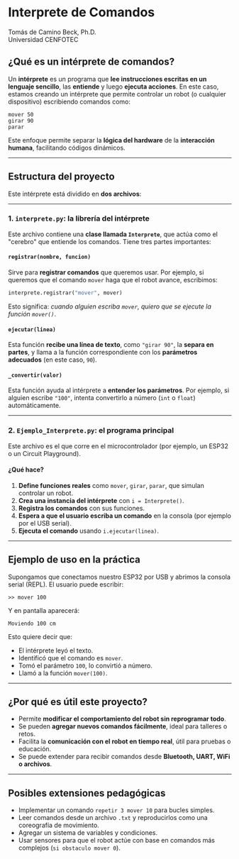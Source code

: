 # Interprete de Comandos

Tomás de Camino Beck, Ph.D.  
Universidad CENFOTEC

## ¿Qué es un intérprete de comandos?

Un **intérprete** es un programa que **lee instrucciones escritas en un lenguaje sencillo**, las **entiende** y luego **ejecuta acciones**. En este caso, estamos creando un intérprete que permite controlar un robot (o cualquier dispositivo) escribiendo comandos como:

```
mover 50
girar 90
parar
```

Este enfoque permite separar la **lógica del hardware** de la **interacción humana**, facilitando códigos dinámicos.

---

## Estructura del proyecto

Este intérprete está dividido en **dos archivos**:

---

### 1. `interprete.py`: la librería del intérprete

Este archivo contiene una **clase llamada `Interprete`**, que actúa como el "cerebro" que entiende los comandos. Tiene tres partes importantes:

#### `registrar(nombre, funcion)`

Sirve para **registrar comandos** que queremos usar. Por ejemplo, si queremos que el comando `mover` haga que el robot avance, escribimos:

```python
interprete.registrar("mover", mover)
```

Esto significa: *cuando alguien escriba `mover`, quiero que se ejecute la función `mover()`*.

#### `ejecutar(linea)`

Esta función **recibe una línea de texto**, como `"girar 90"`, la **separa en partes**, y llama a la función correspondiente con los **parámetros adecuados** (en este caso, `90`).

#### `_convertir(valor)`

Esta función ayuda al intérprete a **entender los parámetros**. Por ejemplo, si alguien escribe `"100"`, intenta convertirlo a número (`int` o `float`) automáticamente.

---

### 2. `Ejemplo_Interprete.py`: el programa principal

Este archivo es el que corre en el microcontrolador (por ejemplo, un ESP32 o un Circuit Playground).

#### ¿Qué hace?

1. **Define funciones reales** como `mover`, `girar`, `parar`, que simulan controlar un robot.
2. **Crea una instancia del intérprete** con `i = Interprete()`.
3. **Registra los comandos** con sus funciones.
4. **Espera a que el usuario escriba un comando** en la consola (por ejemplo por el USB serial).
5. **Ejecuta el comando** usando `i.ejecutar(linea)`.

---

## Ejemplo de uso en la práctica

Supongamos que conectamos nuestro ESP32 por USB y abrimos la consola serial (REPL). El usuario puede escribir:

```
>> mover 100
```

Y en pantalla aparecerá:

```
Moviendo 100 cm
```

Esto quiere decir que:

* El intérprete leyó el texto.
* Identificó que el comando es `mover`.
* Tomó el parámetro `100`, lo convirtió a número.
* Llamó a la función `mover(100)`.

---

## ¿Por qué es útil este proyecto?

* Permite **modificar el comportamiento del robot sin reprogramar todo**.
* Se pueden **agregar nuevos comandos fácilmente**, ideal para talleres o retos.
* Facilita la **comunicación con el robot en tiempo real**, útil para pruebas o educación.
* Se puede extender para recibir comandos desde **Bluetooth, UART, WiFi o archivos**.

---

## Posibles extensiones pedagógicas

* Implementar un comando `repetir 3 mover 10` para bucles simples.
* Leer comandos desde un archivo `.txt` y reproducirlos como una coreografía de movimiento.
* Agregar un sistema de variables y condiciones.
* Usar sensores para que el robot actúe con base en comandos más complejos (`si obstaculo mover 0`).

